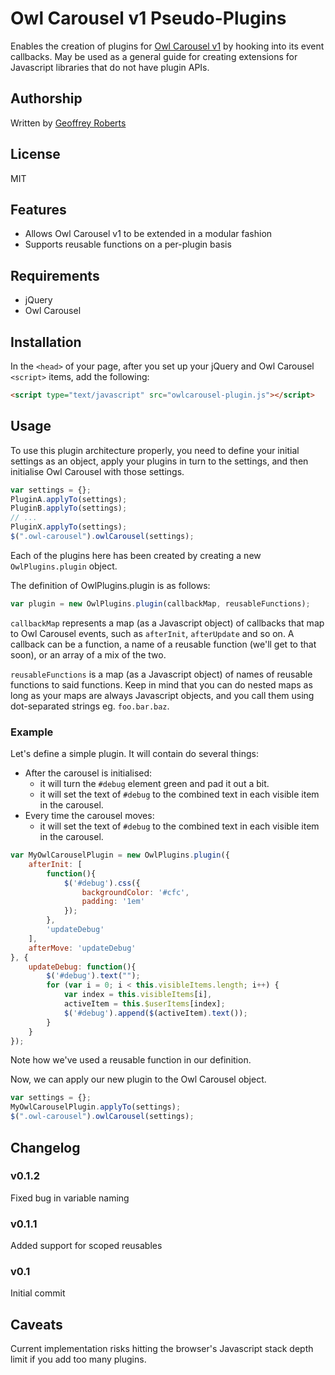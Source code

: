 # Owl Carousel v1 Pseudo-Plugins

Enables the creation of plugins for [Owl Carousel v1](https://github.com/OwlFonk/OwlCarousel) by hooking into its event callbacks. May be used as a general guide for creating extensions for Javascript libraries that do not have plugin APIs.

## Authorship

Written by [Geoffrey Roberts](mailto:g.roberts@blackicemedia.com)

## License

MIT

## Features

* Allows Owl Carousel v1 to be extended in a modular fashion
* Supports reusable functions on a per-plugin basis

## Requirements

* jQuery
* Owl Carousel

## Installation

In the `<head>` of your page, after you set up your jQuery and Owl Carousel `<script>` items, add the following:

```html
<script type="text/javascript" src="owlcarousel-plugin.js"></script>
```

## Usage

To use this plugin architecture properly, you need to define your initial settings as an object, apply your plugins in turn to the settings, and then initialise Owl Carousel with those settings.

```javascript
var settings = {};			
PluginA.applyTo(settings);
PluginB.applyTo(settings);
// ...
PluginX.applyTo(settings);
$(".owl-carousel").owlCarousel(settings);
```

Each of the plugins here has been created by creating a new `OwlPlugins.plugin` object.

The definition of OwlPlugins.plugin is as follows:

```javascript
var plugin = new OwlPlugins.plugin(callbackMap, reusableFunctions);
```

`callbackMap` represents a map (as a Javascript object) of callbacks that map to Owl Carousel events, such as `afterInit`, `afterUpdate` and so on. A callback can be a function, a name of a reusable function (we'll get to that soon), or an array of a mix of the two.

`reusableFunctions` is a map (as a Javascript object) of names of reusable functions to said functions. Keep in mind that you can do nested maps as long as your maps are always Javascript objects, and you call them using dot-separated strings eg. `foo.bar.baz`.

### Example

Let's define a simple plugin. It will contain do several things:

* After the carousel is initialised:
  * it will turn the `#debug` element green and pad it out a bit.
  * it will set the text of `#debug` to the combined text in each visible item in the carousel.
* Every time the carousel moves:
  * it will set the text of `#debug` to the combined text in each visible item in the carousel.

```javascript
var MyOwlCarouselPlugin = new OwlPlugins.plugin({
	afterInit: [
		function(){
			$('#debug').css({
				backgroundColor: '#cfc',
				padding: '1em'
			});
		},
		'updateDebug'
	],
	afterMove: 'updateDebug'
}, {
	updateDebug: function(){
		$('#debug').text("");
		for (var i = 0; i < this.visibleItems.length; i++) {
			var index = this.visibleItems[i],
			activeItem = this.$userItems[index];
			$('#debug').append($(activeItem).text());
		}
	}
});
```

Note how we've used a reusable function in our definition.

Now, we can apply our new plugin to the Owl Carousel object.

```javascript
var settings = {};			
MyOwlCarouselPlugin.applyTo(settings);
$(".owl-carousel").owlCarousel(settings);
```

## Changelog

### v0.1.2

Fixed bug in variable naming

### v0.1.1

Added support for scoped reusables

### v0.1

Initial commit

## Caveats

Current implementation risks hitting the browser's Javascript stack depth limit if you add too many plugins.